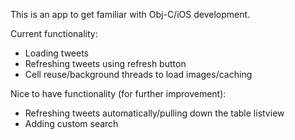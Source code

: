 This is an app to get familiar with Obj-C/iOS development.

Current functionality:
- Loading tweets
- Refreshing tweets using refresh button
- Cell reuse/background threads to load images/caching

Nice to have functionality (for further improvement):
- Refreshing tweets automatically/pulling down the table listview
- Adding custom search

